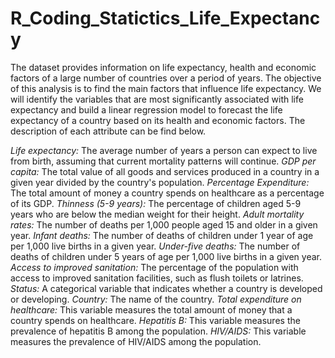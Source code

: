 # R_Coding_Statictics_Life_Expectancy

The dataset provides information on life expectancy, health and economic factors of a large number of countries over a period of years. The objective of this analysis is to find the main factors that influence life expectancy. We will identify the variables that are most significantly associated with life expectancy and build a linear regression model to forecast the life expectancy of a country based on its health and economic factors. The description of each attribute can be find below.

*Life expectancy:* The average number of years a person can expect to live from birth, assuming that current mortality patterns will continue. *GDP per capita:* The total value of all goods and services produced in a country in a given year divided by the country's population. *Percentage Expenditure:* The total amount of money a country spends on healthcare as a percentage of its GDP. *Thinness (5-9 years):* The percentage of children aged 5-9 years who are below the median weight for their height. *Adult mortality rates:* The number of deaths per 1,000 people aged 15 and older in a given year. *Infant deaths:* The number of deaths of children under 1 year of age per 1,000 live births in a given year. *Under-five deaths:* The number of deaths of children under 5 years of age per 1,000 live births in a given year. *Access to improved sanitation:* The percentage of the population with access to improved sanitation facilities, such as flush toilets or latrines. *Status:* A categorical variable that indicates whether a country is developed or developing. *Country:* The name of the country. *Total expenditure on healthcare:* This variable measures the total amount of money that a country spends on healthcare. *Hepatitis B:* This variable measures the prevalence of hepatitis B among the population. *HIV/AIDS:* This variable measures the prevalence of HIV/AIDS among the population.
